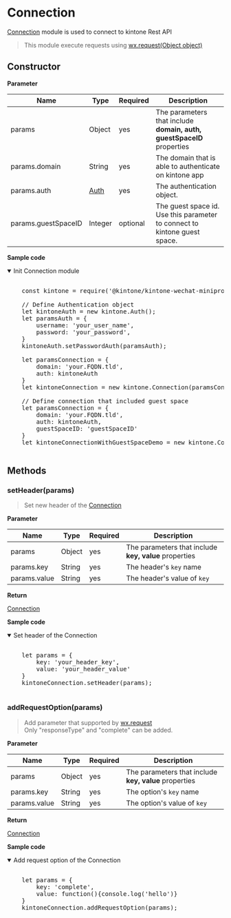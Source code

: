 # Connection

[Connection](#) module is used to connect to kintone Rest API

> This module execute requests using [wx.request(Object object)](https://developers.weixin.qq.com/miniprogram/dev/api/network/request/wx.request.html)

## Constructor

**Parameter**

| Name| Type| Required| Description |
| --- | --- | --- | --- |
| params | Object | yes | The parameters that include **domain, auth, guestSpaceID** properties
| params.domain | String | yes | The domain that is able to authenticate on kintone app
| params.auth | [Auth](../authentication) | yes | The authentication object.
| params.guestSpaceID | Integer | optional | The guest space id. <br> Use this parameter to connect to kintone guest space.

**Sample code**

<details class="tab-container" open>
<Summary>Init Connection module</Summary>

<pre class="inline-code">

    const kintone = require('@kintone/kintone-wechat-miniprogram-sdk');

    // Define Authentication object
    let kintoneAuth = new kintone.Auth();
    let paramsAuth = {
        username: 'your_user_name',
        password: 'your_password',
    }
    kintoneAuth.setPasswordAuth(paramsAuth);

    let paramsConnection = {
        domain: 'your.FQDN.tld',
        auth: kintoneAuth
    }
    let kintoneConnection = new kintone.Connection(paramsConnection);

    // Define connection that included guest space
    let paramsConnection = {
        domain: 'your.FQDN.tld',
        auth: kintoneAuth,
        guestSpaceID: 'guestSpaceID'
    }
    let kintoneConnectionWithGuestSpaceDemo = new kintone.Connection(paramsConnection);

</pre>

</details>

## Methods

### setHeader(params)

> Set new header of the [Connection](./#)

**Parameter**

| Name| Type| Required| Description |
| --- | --- | --- | --- |
| params | Object | yes | The parameters that include **key, value** properties
| params.key | String | yes | The header's `key` name
| params.value | String | yes | The header's value of `key`

**Return**

[Connection](./#)

**Sample code**

<details class="tab-container" open>
<Summary>Set header of the Connection</Summary>

<pre class="inline-code">

    let params = {
        key: 'your_header_key',
        value: 'your_header_value'
    }
    kintoneConnection.setHeader(params);

</pre>

</details>

### addRequestOption(params)

> Add parameter that supported by [wx.request](https://developers.weixin.qq.com/miniprogram/dev/api/network/request/wx.request.html) <br>
> Only "responseType" and "complete" can be added.

**Parameter**

| Name| Type| Required| Description |
| --- | --- | --- | --- |
| params | Object | yes | The parameters that include **key, value** properties
| params.key | String | yes | The option's `key` name
| params.value | String | yes | The option's value of `key`

**Return**

[Connection](./#)

**Sample code**

<details class="tab-container" open>
<Summary>Add request option of the Connection</Summary>

<pre class="inline-code">

    let params = {
        key: 'complete',
        value: function(){console.log('hello')}
    }
    kintoneConnection.addRequestOption(params);

</pre>

</details>
